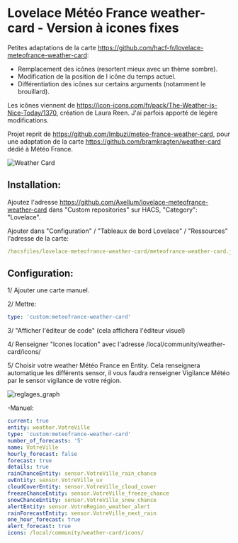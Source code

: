 # Lovelace Météo France weather-card - Version à icones fixes

Petites adaptations de la carte https://github.com/hacf-fr/lovelace-meteofrance-weather-card:
- Remplacement des icônes (resortent mieux avec un thème sombre).
- Modification de la position de l icône du temps actuel.
- Différentiation des icônes sur certains arguments (notamment le brouillard).

Les icônes viennent de https://icon-icons.com/fr/pack/The-Weather-is-Nice-Today/1370, création de Laura Reen. J'ai parfois apporté de légère modifications.

Projet reprit de https://github.com/Imbuzi/meteo-france-weather-card, pour une adaptation de la carte https://github.com/bramkragten/weather-card dédié à Météo France.

![Weather Card](https://github.com/Axellum/lovelace-meteofrance-weather-card/blob/Meteo-France/carte-IconesFixe.png?raw=true)

## Installation:

Ajoutez l'adresse https://github.com/Axellum/lovelace-meteofrance-weather-card dans "Custom repositories" sur HACS, "Category": "Lovelace".

Ajouter dans "Configuration" / "Tableaux de bord Lovelace" / "Ressources" l'adresse de la carte:

```yaml
/hacsfiles/lovelace-meteofrance-weather-card/meteofrance-weather-card.js
```

## Configuration:

1/ Ajouter une carte manuel.

2/ Mettre:
```yaml
type: 'custom:meteofrance-weather-card'
```
3/ "Afficher l'éditeur de code" (cela affichera l'éditeur visuel)

4/ Renseigner "Icones location" avec l'adresse /local/community/weather-card/icons/

5/ Choisir votre weather Météo France en Entity.
Cela renseignera automatique les différents sensor, il vous faudra renseigner Vigilance Météo par le sensor vigilance de votre région.

![reglages_graph](https://github.com/Axellum/lovelace-meteofrance-weather-card/blob/Meteo-France/regl-carte-icone.png?raw=true)

  -Manuel:
```yaml
current: true
entity: weather.VotreVille
type: 'custom:meteofrance-weather-card'
number_of_forecasts: '5'
name: VotreVille
hourly_forecast: false
forecast: true
details: true
rainChanceEntity: sensor.VotreVille_rain_chance
uvEntity: sensor.VotreVille_uv
cloudCoverEntity: sensor.VotreVille_cloud_cover
freezeChanceEntity: sensor.VotreVille_freeze_chance
snowChanceEntity: sensor.VotreVille_snow_chance
alertEntity: sensor.VotreRegion_weather_alert
rainForecastEntity: sensor.VotreVille_next_rain
one_hour_forecast: true
alert_forecast: true
icons: /local/community/weather-card/icons/
```
